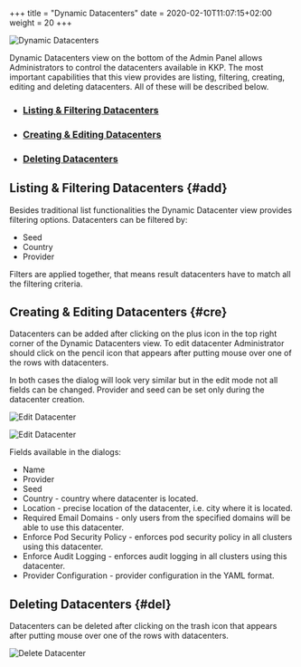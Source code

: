 +++
title = "Dynamic Datacenters"
date = 2020-02-10T11:07:15+02:00
weight = 20
+++

![Dynamic Datacenters](/img/kubermatic/master/ui/dc.png?classes=shadow,border "Dynamic Datacenters View")

Dynamic Datacenters view on the bottom of the Admin Panel allows Administrators to control the datacenters available
in KKP. The most important capabilities that this view provides are listing, filtering, creating, editing and deleting
datacenters. All of these will be described below.

- ### [Listing & Filtering Datacenters](#add)
- ### [Creating & Editing Datacenters](#cre)
- ### [Deleting Datacenters](#del)

## Listing & Filtering Datacenters {#add}
Besides traditional list functionalities the Dynamic Datacenter view provides filtering options. Datacenters can be
filtered by:

- Seed
- Country
- Provider

Filters are applied together, that means result datacenters have to match all the filtering criteria.

## Creating & Editing Datacenters {#cre}
Datacenters can be added after clicking on the plus icon in the top right corner of the Dynamic Datacenters view. To
edit datacenter Administrator should click on the pencil icon that appears after putting mouse over one of the rows with
datacenters.

In both cases the dialog will look very similar but in the edit mode not all fields can be changed. Provider and seed
can be set only during the datacenter creation.

![Edit Datacenter](/img/kubermatic/master/ui/dc_edit1.png?classes=shadow,border&height=600 "Dynamic Datacenters Edit Dialog")

![Edit Datacenter](/img/kubermatic/master/ui/dc_edit2.png?classes=shadow,border&height=600 "Dynamic Datacenters Edit Dialog")

Fields available in the dialogs:

- Name
- Provider
- Seed
- Country - country where datacenter is located.
- Location - precise location of the datacenter, i.e. city where it is located.
- Required Email Domains - only users from the specified domains will be able to use this datacenter.
- Enforce Pod Security Policy - enforces pod security policy in all clusters using this datacenter.
- Enforce Audit Logging - enforces audit logging in all clusters using this datacenter.
- Provider Configuration - provider configuration in the YAML format.

## Deleting Datacenters {#del}
Datacenters can be deleted after clicking on the trash icon that appears after putting mouse over one of the rows with
datacenters.

![Delete Datacenter](/img/kubermatic/master/ui/dc_delete.png?classes=shadow,border&height=200 "Dynamic Datacenters Delete Dialog")
